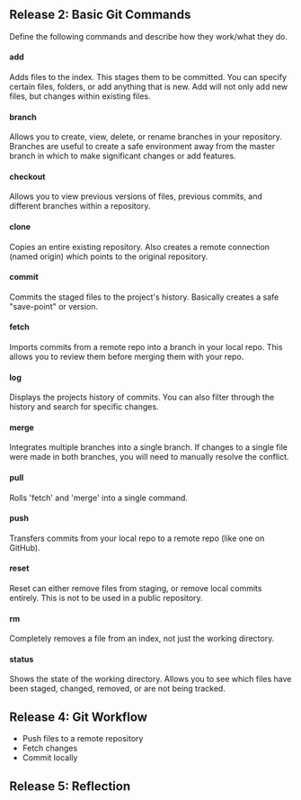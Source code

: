 ## Release 2: Basic Git Commands
Define the following commands and describe how they work/what they do.


#### add
Adds files to the index. This stages them to be committed. You can specify certain files, folders, or add anything that is new. Add will not only add new files, but changes within existing files.

#### branch
Allows you to create, view, delete, or rename branches in your repository. Branches are useful to create a safe environment away from the master branch in which to make significant changes or add features.

#### checkout
Allows you to view previous versions of files, previous commits, and different branches within a repository.

#### clone
Copies an entire existing repository. Also creates a remote connection (named origin) which points to the original repository.

#### commit
Commits the staged files to the project's history. Basically creates a safe "save-point" or version.

#### fetch
Imports commits from a remote repo into a branch in your local repo. This allows you to review them before merging them with your repo.

#### log
Displays the projects history of commits. You can also filter through the history and search for specific changes.

#### merge
Integrates multiple branches into a single branch. If changes to a single file were made in both branches, you will need to manually resolve the conflict.

#### pull
Rolls 'fetch' and 'merge' into a single command.

#### push
Transfers commits from your local repo to a remote repo (like one on GitHub).

#### reset
Reset can either remove files from staging, or remove local commits entirely. This is not to be used in a public repository.

#### rm
Completely removes a file from an index, not just the working directory.

#### status
Shows the state of the working directory. Allows you to see which files have been staged, changed, removed, or are not being tracked. 

## Release 4: Git Workflow

- Push files to a remote repository
- Fetch changes
- Commit locally

## Release 5: Reflection